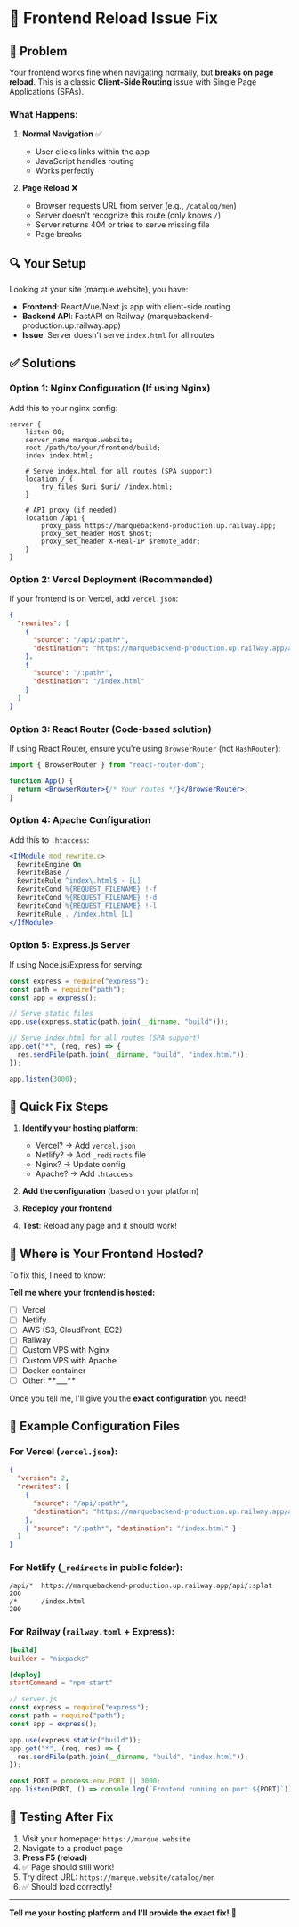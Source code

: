 # 🔧 Frontend Reload Issue Fix

## 🎯 Problem

Your frontend works fine when navigating normally, but **breaks on page reload**. This is a classic **Client-Side Routing** issue with Single Page Applications (SPAs).

### What Happens:

1. **Normal Navigation** ✅

   - User clicks links within the app
   - JavaScript handles routing
   - Works perfectly

2. **Page Reload** ❌
   - Browser requests URL from server (e.g., `/catalog/men`)
   - Server doesn't recognize this route (only knows `/`)
   - Server returns 404 or tries to serve missing file
   - Page breaks

## 🔍 Your Setup

Looking at your site (marque.website), you have:

- **Frontend**: React/Vue/Next.js app with client-side routing
- **Backend API**: FastAPI on Railway (marquebackend-production.up.railway.app)
- **Issue**: Server doesn't serve `index.html` for all routes

## ✅ Solutions

### Option 1: Nginx Configuration (If using Nginx)

Add this to your nginx config:

```nginx
server {
    listen 80;
    server_name marque.website;
    root /path/to/your/frontend/build;
    index index.html;

    # Serve index.html for all routes (SPA support)
    location / {
        try_files $uri $uri/ /index.html;
    }

    # API proxy (if needed)
    location /api {
        proxy_pass https://marquebackend-production.up.railway.app;
        proxy_set_header Host $host;
        proxy_set_header X-Real-IP $remote_addr;
    }
}
```

### Option 2: Vercel Deployment (Recommended)

If your frontend is on Vercel, add `vercel.json`:

```json
{
  "rewrites": [
    {
      "source": "/api/:path*",
      "destination": "https://marquebackend-production.up.railway.app/api/:path*"
    },
    {
      "source": "/:path*",
      "destination": "/index.html"
    }
  ]
}
```

### Option 3: React Router (Code-based solution)

If using React Router, ensure you're using `BrowserRouter` (not `HashRouter`):

```jsx
import { BrowserRouter } from "react-router-dom";

function App() {
  return <BrowserRouter>{/* Your routes */}</BrowserRouter>;
}
```

### Option 4: Apache Configuration

Add this to `.htaccess`:

```apache
<IfModule mod_rewrite.c>
  RewriteEngine On
  RewriteBase /
  RewriteRule ^index\.html$ - [L]
  RewriteCond %{REQUEST_FILENAME} !-f
  RewriteCond %{REQUEST_FILENAME} !-d
  RewriteCond %{REQUEST_FILENAME} !-l
  RewriteRule . /index.html [L]
</IfModule>
```

### Option 5: Express.js Server

If using Node.js/Express for serving:

```javascript
const express = require("express");
const path = require("path");
const app = express();

// Serve static files
app.use(express.static(path.join(__dirname, "build")));

// Serve index.html for all routes (SPA support)
app.get("*", (req, res) => {
  res.sendFile(path.join(__dirname, "build", "index.html"));
});

app.listen(3000);
```

## 🚀 Quick Fix Steps

1. **Identify your hosting platform**:

   - Vercel? → Add `vercel.json`
   - Netlify? → Add `_redirects` file
   - Nginx? → Update config
   - Apache? → Add `.htaccess`

2. **Add the configuration** (based on your platform)

3. **Redeploy your frontend**

4. **Test**: Reload any page and it should work!

## 📝 Where is Your Frontend Hosted?

To fix this, I need to know:

**Tell me where your frontend is hosted:**

- [ ] Vercel
- [ ] Netlify
- [ ] AWS (S3, CloudFront, EC2)
- [ ] Railway
- [ ] Custom VPS with Nginx
- [ ] Custom VPS with Apache
- [ ] Docker container
- [ ] Other: **\*\***\_\_\_**\*\***

Once you tell me, I'll give you the **exact configuration** you need!

## 🎯 Example Configuration Files

### For Vercel (`vercel.json`):

```json
{
  "version": 2,
  "rewrites": [
    {
      "source": "/api/:path*",
      "destination": "https://marquebackend-production.up.railway.app/api/:path*"
    },
    { "source": "/:path*", "destination": "/index.html" }
  ]
}
```

### For Netlify (`_redirects` in public folder):

```
/api/*  https://marquebackend-production.up.railway.app/api/:splat  200
/*      /index.html                                                 200
```

### For Railway (`railway.toml` + Express):

```toml
[build]
builder = "nixpacks"

[deploy]
startCommand = "npm start"
```

```javascript
// server.js
const express = require("express");
const path = require("path");
const app = express();

app.use(express.static("build"));
app.get("*", (req, res) => {
  res.sendFile(path.join(__dirname, "build", "index.html"));
});

const PORT = process.env.PORT || 3000;
app.listen(PORT, () => console.log(`Frontend running on port ${PORT}`));
```

## 🧪 Testing After Fix

1. Visit your homepage: `https://marque.website`
2. Navigate to a product page
3. **Press F5 (reload)**
4. ✅ Page should still work!
5. Try direct URL: `https://marque.website/catalog/men`
6. ✅ Should load correctly!

---

**Tell me your hosting platform and I'll provide the exact fix!** 🚀
